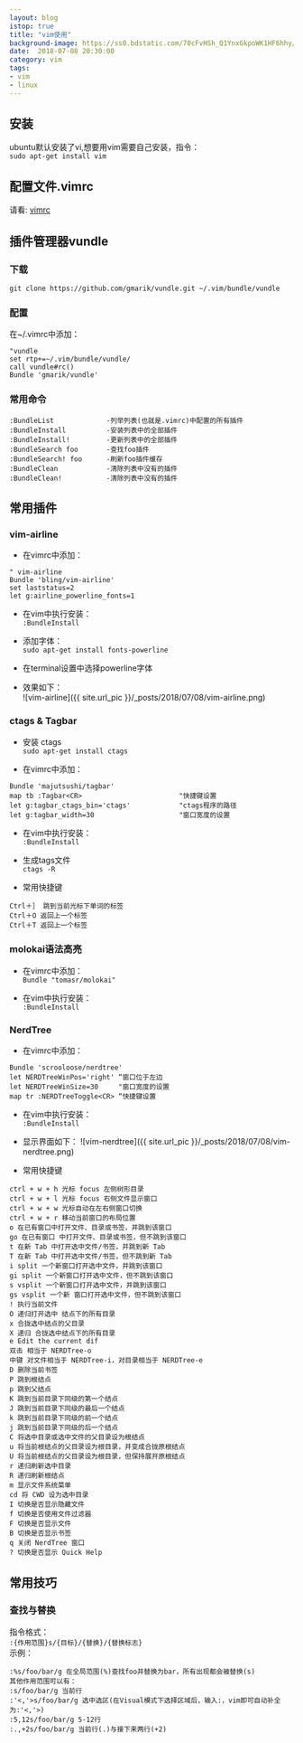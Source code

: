 ```yaml
---
layout: blog
istop: true
title: "vim使用"
background-image: https://ss0.bdstatic.com/70cFvHSh_Q1YnxGkpoWK1HF6hhy/it/u=3327870715,981064791&fm=11&gp=0.jpg
date:  2018-07-08 20:30:00
category: vim
tags:
- vim
- linux
---
```


## 安装
ubuntu默认安装了vi,想要用vim需要自己安装，指令：  
`sudo apt-get install vim`

## 配置文件.vimrc
请看:
[vimrc](https://raw.githubusercontent.com/Jesse-Lam/linux/master/profile/vimprofile/vimrc)

## 插件管理器vundle

### 下载  
`git clone https://github.com/gmarik/vundle.git ~/.vim/bundle/vundle`

### 配置
在~/.vimrc中添加：

```
"vundle
set rtp+=~/.vim/bundle/vundle/
call vundle#rc()
Bundle 'gmarik/vundle'
```

### 常用命令

```
:BundleList             -列举列表(也就是.vimrc)中配置的所有插件  
:BundleInstall          -安装列表中的全部插件  
:BundleInstall!         -更新列表中的全部插件  
:BundleSearch foo       -查找foo插件  
:BundleSearch! foo      -刷新foo插件缓存  
:BundleClean            -清除列表中没有的插件  
:BundleClean!           -清除列表中没有的插件
```


## 常用插件

### vim-airline
* 在vimrc中添加：

```
" vim-airline
Bundle 'bling/vim-airline'
set laststatus=2
let g:airline_powerline_fonts=1
```

* 在vim中执行安装：  
`:BundleInstall`   

* 添加字体：  
`sudo apt-get install fonts-powerline`  
* 在terminal设置中选择powerline字体  
* 效果如下：  
![vim-airline]({{ site.url_pic }}/_posts/2018/07/08/vim-airline.png)

### ctags & Tagbar
* 安装 ctags  
`sudo apt-get install ctags`  

* 在vimrc中添加：

```
Bundle 'majutsushi/tagbar'
map tb :Tagbar<CR>                        "快捷键设置
let g:tagbar_ctags_bin='ctags'            "ctags程序的路径
let g:tagbar_width=30                     "窗口宽度的设置
```
* 在vim中执行安装：  
`:BundleInstall`  

* 生成tags文件  
`ctags -R`  

* 常用快捷键  

```
Ctrl＋］ 跳到当前光标下单词的标签
Ctrl＋O 返回上一个标签
Ctrl＋T 返回上一个标签
```

### molokai语法高亮
* 在vimrc中添加：  
`Bundle "tomasr/molokai"`  

* 在vim中执行安装：  
`:BundleInstall`

### NerdTree
* 在vimrc中添加：  
```
Bundle 'scrooloose/nerdtree'
let NERDTreeWinPos='right' “窗口位于左边
let NERDTreeWinSize=30     "窗口宽度的设置
map tr :NERDTreeToggle<CR> “快捷键设置
```

* 在vim中执行安装：  
`:BundleInstall`

* 显示界面如下：
![vim-nerdtree]({{ site.url_pic }}/_posts/2018/07/08/vim-nerdtree.png)

* 常用快捷键  
```
ctrl + w + h 光标 focus 左侧树形目录
ctrl + w + l 光标 focus 右侧文件显示窗口
ctrl + w + w 光标自动在左右侧窗口切换
ctrl + w + r 移动当前窗口的布局位置
o 在已有窗口中打开文件、目录或书签，并跳到该窗口
go 在已有窗口 中打开文件、目录或书签，但不跳到该窗口
t 在新 Tab 中打开选中文件/书签，并跳到新 Tab
T 在新 Tab 中打开选中文件/书签，但不跳到新 Tab
i split 一个新窗口打开选中文件，并跳到该窗口
gi split 一个新窗口打开选中文件，但不跳到该窗口
s vsplit 一个新窗口打开选中文件，并跳到该窗口
gs vsplit 一个新 窗口打开选中文件，但不跳到该窗口
! 执行当前文件
O 递归打开选中 结点下的所有目录
x 合拢选中结点的父目录
X 递归 合拢选中结点下的所有目录
e Edit the current dif
双击 相当于 NERDTree-o
中键 对文件相当于 NERDTree-i，对目录相当于 NERDTree-e
D 删除当前书签
P 跳到根结点
p 跳到父结点
K 跳到当前目录下同级的第一个结点
J 跳到当前目录下同级的最后一个结点
k 跳到当前目录下同级的前一个结点
j 跳到当前目录下同级的后一个结点
C 将选中目录或选中文件的父目录设为根结点
u 将当前根结点的父目录设为根目录，并变成合拢原根结点
U 将当前根结点的父目录设为根目录，但保持展开原根结点
r 递归刷新选中目录
R 递归刷新根结点
m 显示文件系统菜单
cd 将 CWD 设为选中目录
I 切换是否显示隐藏文件
f 切换是否使用文件过滤器
F 切换是否显示文件
B 切换是否显示书签
q 关闭 NerdTree 窗口
? 切换是否显示 Quick Help
```

## 常用技巧  

### 查找与替换  
指令格式：  
`:{作用范围}s/{目标}/{替换}/{替换标志}`  
示例：  
```
:%s/foo/bar/g 在全局范围(%)查找foo并替换为bar，所有出现都会被替换(s)
其他作用范围可以有：
:s/foo/bar/g 当前行
:'<,'>s/foo/bar/g 选中选区(在Visual模式下选择区域后，输入:，vim即可自动补全为:'<,'>)
:5,12s/foo/bar/g 5-12行
:.,+2s/foo/bar/g 当前行(.)与接下来两行(+2)
```

